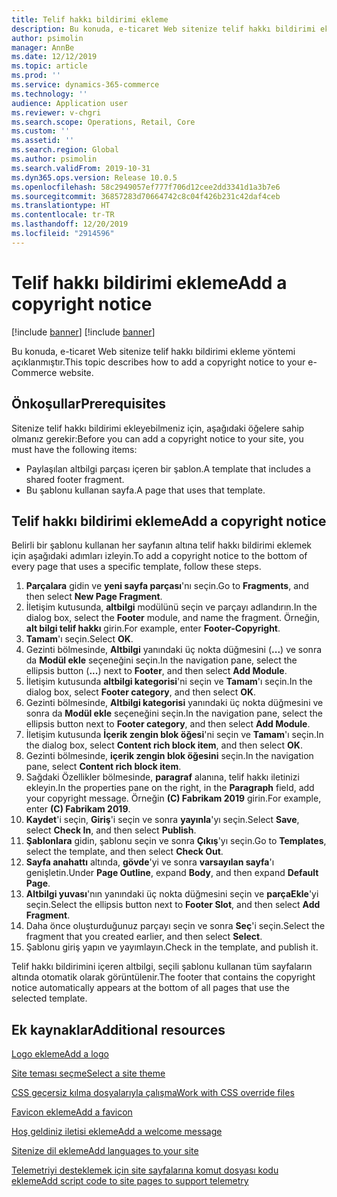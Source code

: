 ```yaml
---
title: Telif hakkı bildirimi ekleme
description: Bu konuda, e-ticaret Web sitenize telif hakkı bildirimi ekleme yöntemi açıklanmıştır.
author: psimolin
manager: AnnBe
ms.date: 12/12/2019
ms.topic: article
ms.prod: ''
ms.service: dynamics-365-commerce
ms.technology: ''
audience: Application user
ms.reviewer: v-chgri
ms.search.scope: Operations, Retail, Core
ms.custom: ''
ms.assetid: ''
ms.search.region: Global
ms.author: psimolin
ms.search.validFrom: 2019-10-31
ms.dyn365.ops.version: Release 10.0.5
ms.openlocfilehash: 58c2949057ef777f706d12cee2dd3341d1a3b7e6
ms.sourcegitcommit: 36857283d70664742c8c04f426b231c42daf4ceb
ms.translationtype: HT
ms.contentlocale: tr-TR
ms.lasthandoff: 12/20/2019
ms.locfileid: "2914596"
---
```

# <a name="add-a-copyright-notice"></a><span data-ttu-id="71c6b-103">Telif hakkı bildirimi ekleme</span><span class="sxs-lookup"><span data-stu-id="71c6b-103">Add a copyright notice</span></span>

[!include [banner](includes/preview-banner.md)]
[!include [banner](includes/banner.md)]

<span data-ttu-id="71c6b-104">Bu konuda, e-ticaret Web sitenize telif hakkı bildirimi ekleme yöntemi açıklanmıştır.</span><span class="sxs-lookup"><span data-stu-id="71c6b-104">This topic describes how to add a copyright notice to your e-Commerce website.</span></span>

## <a name="prerequisites"></a><span data-ttu-id="71c6b-105">Önkoşullar</span><span class="sxs-lookup"><span data-stu-id="71c6b-105">Prerequisites</span></span>

<span data-ttu-id="71c6b-106">Sitenize telif hakkı bildirimi ekleyebilmeniz için, aşağıdaki öğelere sahip olmanız gerekir:</span><span class="sxs-lookup"><span data-stu-id="71c6b-106">Before you can add a copyright notice to your site, you must have the following items:</span></span>

- <span data-ttu-id="71c6b-107">Paylaşılan altbilgi parçası içeren bir şablon.</span><span class="sxs-lookup"><span data-stu-id="71c6b-107">A template that includes a shared footer fragment.</span></span>
- <span data-ttu-id="71c6b-108">Bu şablonu kullanan sayfa.</span><span class="sxs-lookup"><span data-stu-id="71c6b-108">A page that uses that template.</span></span>

## <a name="add-a-copyright-notice"></a><span data-ttu-id="71c6b-109">Telif hakkı bildirimi ekleme</span><span class="sxs-lookup"><span data-stu-id="71c6b-109">Add a copyright notice</span></span>

<span data-ttu-id="71c6b-110">Belirli bir şablonu kullanan her sayfanın altına telif hakkı bildirimi eklemek için aşağıdaki adımları izleyin.</span><span class="sxs-lookup"><span data-stu-id="71c6b-110">To add a copyright notice to the bottom of every page that uses a specific template, follow these steps.</span></span>

1. <span data-ttu-id="71c6b-111">**Parçalara** gidin ve **yeni sayfa parçası**'nı seçin.</span><span class="sxs-lookup"><span data-stu-id="71c6b-111">Go to **Fragments**, and then select **New Page Fragment**.</span></span>
1. <span data-ttu-id="71c6b-112">İletişim kutusunda, **altbilgi** modülünü seçin ve parçayı adlandırın.</span><span class="sxs-lookup"><span data-stu-id="71c6b-112">In the dialog box, select the **Footer** module, and name the fragment.</span></span> <span data-ttu-id="71c6b-113">Örneğin, **alt bilgi telif hakkı** girin.</span><span class="sxs-lookup"><span data-stu-id="71c6b-113">For example, enter **Footer-Copyright**.</span></span>
1. <span data-ttu-id="71c6b-114">**Tamam**'ı seçin.</span><span class="sxs-lookup"><span data-stu-id="71c6b-114">Select **OK**.</span></span>
1. <span data-ttu-id="71c6b-115">Gezinti bölmesinde, **Altbilgi** yanındaki üç nokta düğmesini (**...**) ve sonra da **Modül ekle** seçeneğini seçin.</span><span class="sxs-lookup"><span data-stu-id="71c6b-115">In the navigation pane, select the ellipsis button (**...**) next to **Footer**, and then select **Add Module**.</span></span>
1. <span data-ttu-id="71c6b-116">İletişim kutusunda **altbilgi kategorisi**'ni seçin ve **Tamam**'ı seçin.</span><span class="sxs-lookup"><span data-stu-id="71c6b-116">In the dialog box, select **Footer category**, and then select **OK**.</span></span>
1. <span data-ttu-id="71c6b-117">Gezinti bölmesinde, **Altbilgi kategorisi** yanındaki üç nokta düğmesini ve sonra da **Modül ekle** seçeneğini seçin.</span><span class="sxs-lookup"><span data-stu-id="71c6b-117">In the navigation pane, select the ellipsis button next to **Footer category**, and then select **Add Module**.</span></span>
1. <span data-ttu-id="71c6b-118">İletişim kutusunda **İçerik zengin blok öğesi**'ni seçin ve **Tamam**'ı seçin.</span><span class="sxs-lookup"><span data-stu-id="71c6b-118">In the dialog box, select **Content rich block item**, and then select **OK**.</span></span>
1. <span data-ttu-id="71c6b-119">Gezinti bölmesinde, **içerik zengin blok öğesini** seçin.</span><span class="sxs-lookup"><span data-stu-id="71c6b-119">In the navigation pane, select **Content rich block item**.</span></span>
1. <span data-ttu-id="71c6b-120">Sağdaki Özellikler bölmesinde, **paragraf** alanına, telif hakkı iletinizi ekleyin.</span><span class="sxs-lookup"><span data-stu-id="71c6b-120">In the properties pane on the right, in the **Paragraph** field, add your copyright message.</span></span> <span data-ttu-id="71c6b-121">Örneğin **(C) Fabrikam 2019** girin.</span><span class="sxs-lookup"><span data-stu-id="71c6b-121">For example, enter **(C) Fabrikam 2019**.</span></span>
1. <span data-ttu-id="71c6b-122">**Kaydet**'i seçin, **Giriş**'i seçin ve sonra **yayınla**'yı seçin.</span><span class="sxs-lookup"><span data-stu-id="71c6b-122">Select **Save**, select **Check In**, and then select **Publish**.</span></span>
1. <span data-ttu-id="71c6b-123">**Şablonlara** gidin, şablonu seçin ve sonra **Çıkış**'yı seçin.</span><span class="sxs-lookup"><span data-stu-id="71c6b-123">Go to **Templates**, select the template, and then select **Check Out**.</span></span>
1. <span data-ttu-id="71c6b-124">**Sayfa anahattı** altında, **gövde**'yi ve sonra **varsayılan sayfa**'ı genişletin.</span><span class="sxs-lookup"><span data-stu-id="71c6b-124">Under **Page Outline**, expand **Body**, and then expand **Default Page**.</span></span>
1. <span data-ttu-id="71c6b-125">**Altbilgi yuvası**'nın yanındaki üç nokta düğmesini seçin ve **parçaEkle**'yi seçin.</span><span class="sxs-lookup"><span data-stu-id="71c6b-125">Select the ellipsis button next to **Footer Slot**, and then select **Add Fragment**.</span></span>
1. <span data-ttu-id="71c6b-126">Daha önce oluşturduğunuz parçayı seçin ve sonra **Seç**'i seçin.</span><span class="sxs-lookup"><span data-stu-id="71c6b-126">Select the fragment that you created earlier, and then select **Select**.</span></span>
1. <span data-ttu-id="71c6b-127">Şablonu giriş yapın ve yayımlayın.</span><span class="sxs-lookup"><span data-stu-id="71c6b-127">Check in the template, and publish it.</span></span>

<span data-ttu-id="71c6b-128">Telif hakkı bildirimini içeren altbilgi, seçili şablonu kullanan tüm sayfaların altında otomatik olarak görüntülenir.</span><span class="sxs-lookup"><span data-stu-id="71c6b-128">The footer that contains the copyright notice automatically appears at the bottom of all pages that use the selected template.</span></span>

## <a name="additional-resources"></a><span data-ttu-id="71c6b-129">Ek kaynaklar</span><span class="sxs-lookup"><span data-stu-id="71c6b-129">Additional resources</span></span>

[<span data-ttu-id="71c6b-130">Logo ekleme</span><span class="sxs-lookup"><span data-stu-id="71c6b-130">Add a logo</span></span>](add-logo.md)

[<span data-ttu-id="71c6b-131">Site teması seçme</span><span class="sxs-lookup"><span data-stu-id="71c6b-131">Select a site theme</span></span>](select-site-theme.md)

[<span data-ttu-id="71c6b-132">CSS geçersiz kılma dosyalarıyla çalışma</span><span class="sxs-lookup"><span data-stu-id="71c6b-132">Work with CSS override files</span></span>](css-override-files.md)

[<span data-ttu-id="71c6b-133">Favicon ekleme</span><span class="sxs-lookup"><span data-stu-id="71c6b-133">Add a favicon</span></span>](add-favicon.md)

[<span data-ttu-id="71c6b-134">Hoş geldiniz iletisi ekleme</span><span class="sxs-lookup"><span data-stu-id="71c6b-134">Add a welcome message</span></span>](add-welcome-message.md)

[<span data-ttu-id="71c6b-135">Sitenize dil ekleme</span><span class="sxs-lookup"><span data-stu-id="71c6b-135">Add languages to your site</span></span>](add-languages-to-site.md)

[<span data-ttu-id="71c6b-136">Telemetriyi desteklemek için site sayfalarına komut dosyası kodu ekleme</span><span class="sxs-lookup"><span data-stu-id="71c6b-136">Add script code to site pages to support telemetry</span></span>](add-telemetry.md)

